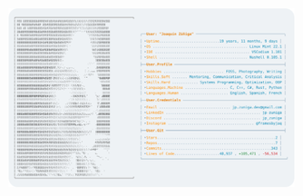 <picture>
    <source media="(prefers-color-scheme: dark)" srcset="./updater/assets/dark_mode.svg">
    <source media="(prefers-color-scheme: light)" srcset="./updater/assets/light_mode.svg">
    <img src="./updater/assets/light_mode.svg" alt="Joaquín Zúñiga's Personal README.md">
</picture>

